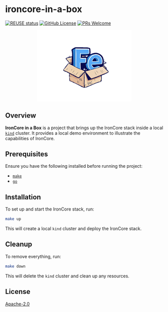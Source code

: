 # ironcore-in-a-box

[![REUSE status](https://api.reuse.software/badge/github.com/ironcore-dev/ironcore-in-a-box)](https://api.reuse.software/info/github.com/ironcore-dev/ironcore-in-a-box)
[![GitHub License](https://img.shields.io/static/v1?label=License&message=Apache-2.0&color=blue)](LICENSE)
[![PRs Welcome](https://img.shields.io/badge/PRs-welcome-brightgreen.svg)](https://makeapullrequest.com)

<p align="center">
  <img src="docs/assets/logo.png" alt="IronCore in a Box" width="300"/>
</p>

## Overview

**IronCore in a Box** is a project that brings up the IronCore stack inside a local [`kind`](https://kind.sigs.k8s.io/) cluster. It provides a local demo environment to illustrate the capabilities of IronCore.

## Prerequisites

Ensure you have the following installed before running the project:
- [`make`](https://www.gnu.org/software/make/)
- [`go`](https://go.dev/)

## Installation

To set up and start the IronCore stack, run:
```sh
make up
```

This will create a local `kind` cluster and deploy the IronCore stack.

## Cleanup

To remove everything, run:
```sh
make down
```

This will delete the `kind` cluster and clean up any resources.

## License

[Apache-2.0](LICENSE)


